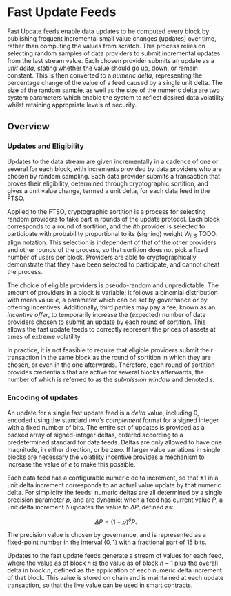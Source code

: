 # Fast Update Feeds
Fast Update feeds enable data updates to be computed every block by publishing frequent incremental small value changes (updates) over time, rather than computing the values from scratch. This process relies on selecting random samples of data providers to submit incremental updates from the last stream value. Each chosen provider submits an update as a *unit delta*, stating whether the value should go up, down, or remain constant. This is then converted to a *numeric delta*, representing the percentage change of the value of a feed caused by a single unit delta. The size of the random sample, as well as the size of the numeric delta are two system parameters which enable the system to reflect desired data volatility whilst retaining appropriate levels of security. 

## Overview

### Updates and Eligibility

Updates to the data stream are given incrementally in a cadence of one or several for each block, with increments provided by data providers who are chosen by random sampling.  Each data provider submits a transaction that proves their eligibility, determined through cryptographic sortition, and gives a unit value change, termed a unit delta, for each data feed in the FTSO. 

Applied to the FTSO, cryptographic sortition is a process for selecting random providers to take part in rounds of the update protocol. Each block corresponds to a round of sortition, and the $i$th provider is selected to participate with probability proportional to its (signing) weight $W_{i,S}$ TODO: align notation. This selection is independent of that of the other providers and other rounds of the process, so that sortition does not pick a fixed number of users per block. Providers are able to cryptographically demonstrate that they have been selected to participate, and cannot cheat the process. 

The choice of eligible providers is pseudo-random and unpredictable. The amount of providers in a block is variable; it follows a binomial distribution with mean value $e$, a parameter which can be set by governance or by offering incentives.  Additionally, third parties may pay a fee, known as an *incentive offer*, to temporarily increase the (expected) number of data providers chosen to submit an update by each round of sortition. This allows the fast update feeds to correctly represent the prices of assets at times of extreme volatility.

In practice, it is not feasible to require that eligible providers submit their transaction in the same block as the round of sortition in which they are chosen, or even in the one afterwards. Therefore, each round of sortition provides credentials that are active for several blocks afterwards, the number of which is referred to as the *submission window* and denoted $s$.

### Encoding of updates

An update for a single fast update feed is a *delta* value, including 0, encoded using the standard *two's complement* format for a signed integer with a fixed number of bits.  The entire set of updates is provided as a packed array of signed-integer deltas, ordered according to a predetermined standard for data feeds.  Deltas are only allowed to have one magnitude, in either direction, or be zero. If larger value variations in single blocks are necessary the volatility incentive provides a mechanism to increase the value of $e$ to make this possible.

Each data feed has a configurable numeric delta increment, so that $\pm 1$ in a unit delta increment corresponds to an actual value update by that numeric delta.  For simplicity  the feeds' numeric deltas are all determined by a single precision parameter $p$, and are dynamic: when a feed has current value $P$, a unit delta increment $\delta$ updates the value to $\Delta P$, defined as:

$$\Delta P = (1 + p)^\delta P.$$

The precision value is chosen by governance, and is represented as a fixed-point number in the interval $(0,1)$ with a fractional part of 15 bits.

Updates to the fast update feeds generate a stream of values for each feed, where the value as of block $n$ is the value as of block $n - 1$ plus the overall delta in block $n$, defined as the application of each numeric delta increment of that block. This value is stored on chain and is maintained at each update transaction, so that the live value can be used in smart contracts.